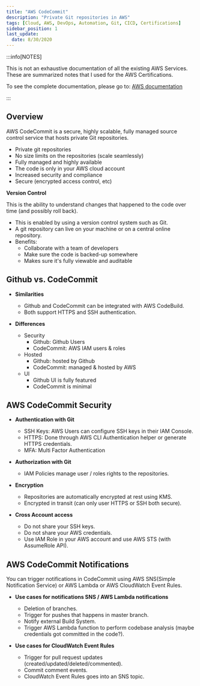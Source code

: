 ```yaml
---
title: "AWS CodeCommit"
description: "Private Git repositories in AWS"
tags: [Cloud, AWS, DevOps, Automation, Git, CICD, Certifications]
sidebar_position: 1
last_update:
  date: 8/30/2020
---
```



:::info[NOTES]

This is not an exhaustive documentation of all the existing AWS Services. These are summarized notes that I used for the AWS Certifications.

To see the complete documentation, please go to: [AWS documentation](https://docs.aws.amazon.com/)

:::



## Overview

AWS CodeCommit is a secure, highly scalable, fully managed source control service that hosts private Git repositories.

- Private git repositories
- No size limits on the repositories (scale seamlessly)
- Fully managed and highly available
- The code is only in your AWS cloud account
- Increased security and compliance
- Secure (encrypted access control, etc)

**Version Control**

This is the ability to understand changes that happened to the code over time (and possibly roll back).

- This is enabled by using a version control system such as Git.
- A git repository can live on your machine or on a central online repository.
- Benefits:
    - Collaborate with a team of developers
    - Make sure the code is backed-up somewhere
    - Makes sure it's fully viewable and auditable

## Github vs. CodeCommit

- **Similarities**

    - Github and CodeCommit can be integrated with AWS CodeBuild.
    - Both support HTTPS and SSH authentication.

- **Differences**

    - Security
        - Github: Github Users
        - CodeCommit: AWS IAM users & roles
    - Hosted
        - Github: hosted by Github
        - CodeCommit: managed & hosted by AWS
    - UI
        - Github UI is fully featured
        - CodeCommit is minimal

## AWS CodeCommit Security

- **Authentication with Git**
    - SSH Keys: AWS Users can configure SSH keys in their IAM Console.
    - HTTPS: Done through AWS CLI Authentication helper or generate HTTPS credentials.
    - MFA: Multi Factor Authentication

- **Authorization with Git**
    - IAM Policies manage user / roles rights to the repositories.

- **Encryption**
    - Repositories are automatically encrypted at rest using KMS.
    - Encrypted in transit (can only user HTTPS or SSH  both secure).

- **Cross Account access**
    - Do not share your SSH keys.
    - Do not share your AWS credentials.
    - Use IAM Role in your AWS account and use AWS STS (with AssumeRole API). 

## AWS CodeCommit Notifications

You can trigger notifications in CodeCommit using AWS SNS(Simple Notification Service) or AWS Lambda or AWS CloudWatch Event Rules.

- **Use cases for notifications SNS / AWS Lambda notifications**
    - Deletion of branches.
    - Trigger for pushes that happens in master branch.
    - Notify external Build System.
    - Trigger AWS Lambda function to perform codebase analysis (maybe credentials got committed in the code?).

- **Use cases for CloudWatch Event Rules**
    - Trigger for pull request updates (created/updated/deleted/commented).
    - Commit comment events.
    - CloudWatch Event Rules goes into an SNS topic.
